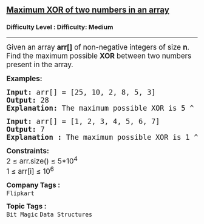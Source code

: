 <h2><a href="https://www.geeksforgeeks.org/problems/maximum-xor-of-two-numbers-in-an-array/1?_gl=1*me0h2m*_up*MQ..*_gs*MQ..&gclid=CjwKCAjwk43ABhBIEiwAvvMEBxRwmDgLGjdAyg-uH-RsHOuuMcCXt7IJgFS_PkcZSBJE2THpQ2KirhoCifQQAvD_BwE&gbraid=0AAAAAC9yBkDixHIHzzaLjz0d50TqYGZem">Maximum XOR of two numbers in an array</a></h2><h3>Difficulty Level : Difficulty: Medium</h3><hr><div class="problems_problem_content__Xm_eO"><p><span style="font-size: 14pt;">Given an array <strong>arr[]</strong> of non-negative integers of size <strong>n</strong>. Find the maximum possible <strong>XOR</strong> between two numbers present in the array. </span></p>
<p><span style="font-size: 14pt;"><strong>Examples:</strong></span></p>
<pre><span style="font-size: 14pt;"><strong>Input: </strong>arr[] = [25, 10, 2, 8, 5, 3]
<strong>Output:</strong> 28
<strong>Explanation: </strong>The maximum possible XOR is 5 ^ 25 = 28.
</span></pre>
<pre><span style="font-size: 14pt;"><strong>Input: </strong>arr[] = [1, 2, 3, 4, 5, 6, 7]
<strong>Output:</strong> 7
<strong>Explanation : </strong>The maximum possible XOR is 1 ^ 6 = 7.</span></pre>
<div><span style="font-size: 14pt;"><strong>Constraints:</strong></span></div>
<div><span style="font-size: 14pt;">2 ≤ arr.size() ≤ 5*10<sup>4</sup></span></div>
<div><span style="font-size: 14pt;">1 ≤ arr[i] ≤ 10<sup>6</sup></span></div></div><p><span style=font-size:18px><strong>Company Tags : </strong><br><code>Flipkart</code>&nbsp;<br><p><span style=font-size:18px><strong>Topic Tags : </strong><br><code>Bit Magic</code>&nbsp;<code>Data Structures</code>&nbsp;